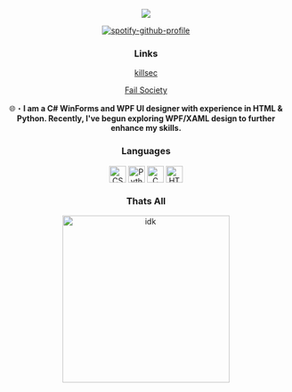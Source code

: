<p align="center">
  <a href="https://intruder.lol/"><img src="https://readme-typing-svg.herokuapp.com?font=VT323&size=100&color=7100FF&center=true&width=1200&height=140&lines=K+I+L+L+S+L+V+T;X+V+I+I+I"></a>
</p>

<div align="center">

[![spotify-github-profile](https://spotify-github-profile.kittinanx.com/api/view?uid=kcvvm103s1z8d9ggoyscwrvxl&cover_image=true&theme=novatorem&show_offline=false&background_color=121212&interchange=false&bar_color=53b14f&bar_color_cover=false)](https://github.com/kittinan/spotify-github-profile)

 ### Links
[killsec](https://killsec.lol/)

[Fail Society](https://killsec.lol/)

🌐・**I am a C# WinForms and WPF UI designer with experience in HTML & Python. Recently, I've begun exploring WPF/XAML design to further enhance my skills.** 

### Languages
<img align="center" alt="CSharp" width="30px" src="https://cdn.jsdelivr.net/gh/devicons/devicon/icons/csharp/csharp-original.svg" />
<img align="center" alt="Python" width="30px" src="https://cdn.jsdelivr.net/gh/devicons/devicon/icons/python/python-original.svg" />
<img align="center" alt="C" width="30px" src="https://cdn.jsdelivr.net/gh/devicons/devicon/icons/c/c-original.svg" />
<img align="center" alt="HTML" width="30px" src="https://upload.wikimedia.org/wikipedia/commons/thumb/6/61/HTML5_logo_and_wordmark.svg/130px-HTML5_logo_and_wordmark.svg.png" />

### Thats All
<img align="center" alt="idk" width="300px" src="https://cdn.discordapp.com/attachments/1339406595700031578/1400572049008885830/snaplytics_converted_gif.gif?ex=688dc89d&is=688c771d&hm=4fcdf52e386b81f13e3ac8a71415e095366c97adc90bd31cc8cd68e9cc164cb9&" />
